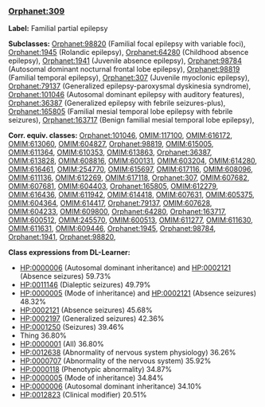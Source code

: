 
### [Orphanet:309](http://www.orpha.net/ORDO/Orphanet_309)
**Label:** Familial partial epilepsy

**Subclasses:** [Orphanet:98820](http://www.orpha.net/ORDO/Orphanet_98820) (Familial focal epilepsy with variable foci), [Orphanet:1945](http://www.orpha.net/ORDO/Orphanet_1945) (Rolandic epilepsy), [Orphanet:64280](http://www.orpha.net/ORDO/Orphanet_64280) (Childhood absence epilepsy), [Orphanet:1941](http://www.orpha.net/ORDO/Orphanet_1941) (Juvenile absence epilepsy), [Orphanet:98784](http://www.orpha.net/ORDO/Orphanet_98784) (Autosomal dominant nocturnal frontal lobe epilepsy), [Orphanet:98819](http://www.orpha.net/ORDO/Orphanet_98819) (Familial temporal epilepsy), [Orphanet:307](http://www.orpha.net/ORDO/Orphanet_307) (Juvenile myoclonic epilepsy), [Orphanet:79137](http://www.orpha.net/ORDO/Orphanet_79137) (Generalized epilepsy-paroxysmal dyskinesia syndrome), [Orphanet:101046](http://www.orpha.net/ORDO/Orphanet_101046) (Autosomal dominant epilepsy with auditory features), [Orphanet:36387](http://www.orpha.net/ORDO/Orphanet_36387) (Generalized epilepsy with febrile seizures-plus), [Orphanet:165805](http://www.orpha.net/ORDO/Orphanet_165805) (Familial mesial temporal lobe epilepsy with febrile seizures), [Orphanet:163717](http://www.orpha.net/ORDO/Orphanet_163717) (Benign familial mesial temporal lobe epilepsy), 

**Corr. equiv. classes:** [Orphanet:101046](http://www.orpha.net/ORDO/Orphanet_101046), [OMIM:117100](http://purl.obolibrary.org/obo/OMIM_117100), [OMIM:616172](http://purl.obolibrary.org/obo/OMIM_616172), [OMIM:613060](http://purl.obolibrary.org/obo/OMIM_613060), [OMIM:604827](http://purl.obolibrary.org/obo/OMIM_604827), [Orphanet:98819](http://www.orpha.net/ORDO/Orphanet_98819), [OMIM:615005](http://purl.obolibrary.org/obo/OMIM_615005), [OMIM:611364](http://purl.obolibrary.org/obo/OMIM_611364), [OMIM:610353](http://purl.obolibrary.org/obo/OMIM_610353), [OMIM:613863](http://purl.obolibrary.org/obo/OMIM_613863), [Orphanet:36387](http://www.orpha.net/ORDO/Orphanet_36387), [OMIM:613828](http://purl.obolibrary.org/obo/OMIM_613828), [OMIM:608816](http://purl.obolibrary.org/obo/OMIM_608816), [OMIM:600131](http://purl.obolibrary.org/obo/OMIM_600131), [OMIM:603204](http://purl.obolibrary.org/obo/OMIM_603204), [OMIM:614280](http://purl.obolibrary.org/obo/OMIM_614280), [OMIM:616461](http://purl.obolibrary.org/obo/OMIM_616461), [OMIM:254770](http://purl.obolibrary.org/obo/OMIM_254770), [OMIM:615697](http://purl.obolibrary.org/obo/OMIM_615697), [OMIM:617116](http://purl.obolibrary.org/obo/OMIM_617116), [OMIM:608096](http://purl.obolibrary.org/obo/OMIM_608096), [OMIM:611136](http://purl.obolibrary.org/obo/OMIM_611136), [OMIM:612269](http://purl.obolibrary.org/obo/OMIM_612269), [OMIM:617118](http://purl.obolibrary.org/obo/OMIM_617118), [Orphanet:307](http://www.orpha.net/ORDO/Orphanet_307), [OMIM:607682](http://purl.obolibrary.org/obo/OMIM_607682), [OMIM:607681](http://purl.obolibrary.org/obo/OMIM_607681), [OMIM:604403](http://purl.obolibrary.org/obo/OMIM_604403), [Orphanet:165805](http://www.orpha.net/ORDO/Orphanet_165805), [OMIM:612279](http://purl.obolibrary.org/obo/OMIM_612279), [OMIM:616436](http://purl.obolibrary.org/obo/OMIM_616436), [OMIM:611942](http://purl.obolibrary.org/obo/OMIM_611942), [OMIM:614418](http://purl.obolibrary.org/obo/OMIM_614418), [OMIM:607631](http://purl.obolibrary.org/obo/OMIM_607631), [OMIM:605375](http://purl.obolibrary.org/obo/OMIM_605375), [OMIM:604364](http://purl.obolibrary.org/obo/OMIM_604364), [OMIM:614417](http://purl.obolibrary.org/obo/OMIM_614417), [Orphanet:79137](http://www.orpha.net/ORDO/Orphanet_79137), [OMIM:607628](http://purl.obolibrary.org/obo/OMIM_607628), [OMIM:604233](http://purl.obolibrary.org/obo/OMIM_604233), [OMIM:609800](http://purl.obolibrary.org/obo/OMIM_609800), [Orphanet:64280](http://www.orpha.net/ORDO/Orphanet_64280), [Orphanet:163717](http://www.orpha.net/ORDO/Orphanet_163717), [OMIM:600512](http://purl.obolibrary.org/obo/OMIM_600512), [OMIM:245570](http://purl.obolibrary.org/obo/OMIM_245570), [OMIM:600513](http://purl.obolibrary.org/obo/OMIM_600513), [OMIM:611277](http://purl.obolibrary.org/obo/OMIM_611277), [OMIM:611630](http://purl.obolibrary.org/obo/OMIM_611630), [OMIM:611631](http://purl.obolibrary.org/obo/OMIM_611631), [OMIM:609446](http://purl.obolibrary.org/obo/OMIM_609446), [Orphanet:1945](http://www.orpha.net/ORDO/Orphanet_1945), [Orphanet:98784](http://www.orpha.net/ORDO/Orphanet_98784), [Orphanet:1941](http://www.orpha.net/ORDO/Orphanet_1941), [Orphanet:98820](http://www.orpha.net/ORDO/Orphanet_98820), 

**Class expressions from DL-Learner:**

- [HP:0000006](http://purl.obolibrary.org/obo/HP_0000006) (Autosomal dominant inheritance) and [HP:0002121](http://purl.obolibrary.org/obo/HP_0002121) (Absence seizures) 59.73%
- [HP:0011146](http://purl.obolibrary.org/obo/HP_0011146) (Dialeptic seizures) 49.79%
- [HP:0000005](http://purl.obolibrary.org/obo/HP_0000005) (Mode of inheritance) and [HP:0002121](http://purl.obolibrary.org/obo/HP_0002121) (Absence seizures) 48.32%
- [HP:0002121](http://purl.obolibrary.org/obo/HP_0002121) (Absence seizures) 45.68%
- [HP:0002197](http://purl.obolibrary.org/obo/HP_0002197) (Generalized seizures) 42.36%
- [HP:0001250](http://purl.obolibrary.org/obo/HP_0001250) (Seizures) 39.46%
- Thing 36.80%
- [HP:0000001](http://purl.obolibrary.org/obo/HP_0000001) (All) 36.80%
- [HP:0012638](http://purl.obolibrary.org/obo/HP_0012638) (Abnormality of nervous system physiology) 36.26%
- [HP:0000707](http://purl.obolibrary.org/obo/HP_0000707) (Abnormality of the nervous system) 35.92%
- [HP:0000118](http://purl.obolibrary.org/obo/HP_0000118) (Phenotypic abnormality) 34.87%
- [HP:0000005](http://purl.obolibrary.org/obo/HP_0000005) (Mode of inheritance) 34.84%
- [HP:0000006](http://purl.obolibrary.org/obo/HP_0000006) (Autosomal dominant inheritance) 34.10%
- [HP:0012823](http://purl.obolibrary.org/obo/HP_0012823) (Clinical modifier) 20.51%


